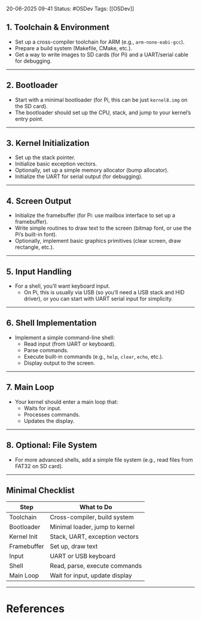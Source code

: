 20-06-2025 09-41
Status: #OSDev
Tags: [[OSDev]]

## 1. **Toolchain & Environment**

- Set up a cross-compiler toolchain for ARM (e.g., `arm-none-eabi-gcc`).
- Prepare a build system (Makefile, CMake, etc.).
- Get a way to write images to SD cards (for Pi) and a UART/serial cable for debugging.

---

## 2. **Bootloader**

- Start with a minimal bootloader (for Pi, this can be just `kernel8.img` on the SD card).
- The bootloader should set up the CPU, stack, and jump to your kernel’s entry point.

---

## 3. **Kernel Initialization**

- Set up the stack pointer.
- Initialize basic exception vectors.
- Optionally, set up a simple memory allocator (bump allocator).
- Initialize the UART for serial output (for debugging).

---

## 4. **Screen Output**

- Initialize the framebuffer (for Pi: use mailbox interface to set up a framebuffer).
- Write simple routines to draw text to the screen (bitmap font, or use the Pi’s built-in font).
- Optionally, implement basic graphics primitives (clear screen, draw rectangle, etc.).

---

## 5. **Input Handling**

- For a shell, you’ll want keyboard input.
    - On Pi, this is usually via USB (so you’ll need a USB stack and HID driver), or you can start with UART serial input for simplicity.

---

## 6. **Shell Implementation**

- Implement a simple command-line shell:
    - Read input (from UART or keyboard).
    - Parse commands.
    - Execute built-in commands (e.g., `help`, `clear`, `echo`, etc.).
    - Display output to the screen.

---

## 7. **Main Loop**

- Your kernel should enter a main loop that:
    - Waits for input.
    - Processes commands.
    - Updates the display.

---

## 8. **Optional: File System**

- For more advanced shells, add a simple file system (e.g., read files from FAT32 on SD card).

---

## **Minimal Checklist**

| Step        | What to Do                     |
| ----------- | ------------------------------ |
| Toolchain   | Cross-compiler, build system   |
| Bootloader  | Minimal loader, jump to kernel |
| Kernel Init | Stack, UART, exception vectors |
| Framebuffer | Set up, draw text              |
| Input       | UART or USB keyboard           |
| Shell       | Read, parse, execute commands  |
| Main Loop   | Wait for input, update display |



---
# References